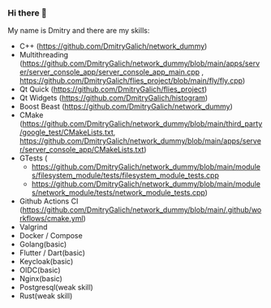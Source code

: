 ### Hi there 👋

My name is Dmitry and there are my skills:
* C++ (https://github.com/DmitryGalich/network_dummy)
* Multithreading (https://github.com/DmitryGalich/network_dummy/blob/main/apps/server/server_console_app/server_console_app_main.cpp , https://github.com/DmitryGalich/flies_project/blob/main/fly/fly.cpp)
* Qt Quick (https://github.com/DmitryGalich/flies_project)
* Qt Widgets (https://github.com/DmitryGalich/histogram)
* Boost Beast (https://github.com/DmitryGalich/network_dummy)
* CMake (https://github.com/DmitryGalich/network_dummy/blob/main/third_party/google_test/CMakeLists.txt, https://github.com/DmitryGalich/network_dummy/blob/main/apps/server/server_console_app/CMakeLists.txt)
* GTests (
  * https://github.com/DmitryGalich/network_dummy/blob/main/modules/filesystem_module/tests/filesystem_module_tests.cpp
  * https://github.com/DmitryGalich/network_dummy/blob/main/modules/network_module/tests/network_module_tests.cpp)
* Github Actions CI (https://github.com/DmitryGalich/network_dummy/blob/main/.github/workflows/cmake.yml)
* Valgrind
* Docker / Compose
* Golang(basic)
* Flutter / Dart(basic)
* Keycloak(basic)
* OIDC(basic)
* Nginx(basic)
* Postgresql(weak skill)
* Rust(weak skill)
